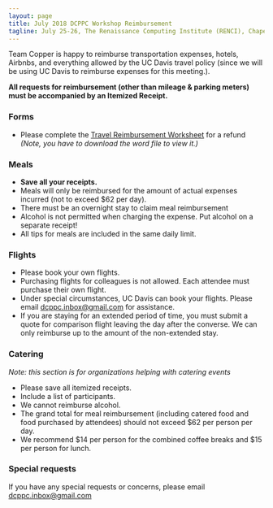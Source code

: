 ```yaml
---
layout: page
title: July 2018 DCPPC Workshop Reimbursement
tagline: July 25-26, The Renaissance Computing Institute (RENCI), Chapel Hill, NC 
---
```


Team Copper is happy to reimburse transportation expenses, hotels, Airbnbs, 
and everything allowed by the UC Davis travel policy 
(since we will be using UC Davis to reimburse expenses for this meeting.). 

**All requests for reimbursement (other than mileage & parking meters)
must be accompanied by an Itemized Receipt.**

### Forms
- Please complete the [Travel Reimbursement Worksheet](https://github.com/dcppc/2018-may-workshop/raw/master/docs/TravelReimbursementWorksheet.doc) for a refund _(Note, you have to download the word file to view it.)_  

### Meals
- **Save all your receipts.** 
- Meals will only be reimbursed for the amount of actual expenses incurred (not to exceed $62 per day). 
- There must be an overnight stay to claim meal reimbursement
- Alcohol is not permitted when charging the expense. Put alcohol on a separate receipt!
- All tips for meals are included in the same daily limit.

### Flights
- Please book your own flights. 
- Purchasing flights for colleagues is not allowed. Each attendee must purchase their own flight. 
- Under special circumstances, UC Davis can book your flights. Please email dcppc.inbox@gmail.com for assistance. 
- If you are staying for an extended period of time, you must submit a quote for comparison flight leaving the day after the converse. We can only reimburse up to the amount of the non-extended stay.

### Catering
_Note: this section is for organizations helping with catering events_
- Please save all itemized receipts. 
- Include a list of participants.
- We cannot reimburse alcohol.
- The grand total for meal reimbursement (including catered food and food purchased by attendees) should not exceed $62 per person per day. 
- We recommend $14 per person for the combined coffee breaks and $15 per person for lunch.

### Special requests
If you have any special requests or concerns, please email dcppc.inbox@gmail.com
